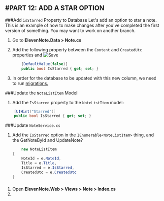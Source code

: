 #PART 12: ADD A STAR OPTION
---
###Add `isStarred` Property to Database
Let's add an option to star a note.  This is an example of how to make changes after you've completed the first version of something. You may want to work on another branch. 
1. Go to **ElevenNote.Data > Note.cs**
2. Add the following property between the `Content` and `CreatedUtc` properties and ![Save](/assets/font-awesome-save.png) 

    ```cs
        [DefaultValue(false)]
        public bool IsStarred { get; set; }
    ```
3. In order for the database to be updated with this new column, we need to run [migrations.](/3-DatabaseSetup/3.0b-Migrations.md)

###Update the `NoteListItem` Model
1. Add the `IsStarred` property to the `NoteListItem` model:
```cs
    [UIHint("Starred")]
    public bool IsStarred { get; set; }
```

###Update `NoteService.cs`
1. Add the `IsStarred` option in the `IEnumerable<NoteListItem>` thing, and the GetNoteById and UpdateNote?
    ```cs
        new NoteListItem
    {
        NoteId = e.NoteId,
        Title = e.Title,
        IsStarred = e.IsStarred,
        CreatedUtc = e.CreatedUtc
    }
    ```
###
1. Open **ElevenNote.Web > Views > Note > Index.cs**
2. 

